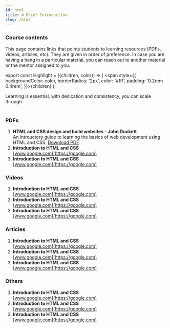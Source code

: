 ```yaml
---
id: html
title: A Brief Introduction.
slug: /html
---
```


### Course contents

This page contains links that points students to learning resources (PDFs, videos, articles, etc). They are given in order of preference. In case you are having a hang in a particular material, you can reach out to another material or the mentor assigned to you.

export const Highlight = ({children, color}) => ( <span style={{
      backgroundColor: color,
      borderRadius: '2px',
      color: '#fff',
      padding: '0.2rem 0.4rem',
    }}>{children}</span> );

<Highlight color="#25c2a0">Learning is essential, with dedication and consistency, you can scale through</Highlight>
<br /><br />

### PDFs

1. **HTML and CSS design and build websites - John Duckett** <br />
   An introuctory guide to learning the basics of web development using HTML and CSS. [Download PDF](https://drive.google.com/file/d/1g9lOgcfrv_TaWUl0-b1yqpcF6Vl8g31x/view?usp=sharing)
2. **Introduction to HTML and CSS** <br />
   [www.google.com](https://google.com)
3. **Introduction to HTML and CSS** <br />
   [www.google.com](https://google.com)

### Videos

1. **Introduction to HTML and CSS** <br />
   [www.google.com](https://google.com)
2. **Introduction to HTML and CSS** <br />
   [www.google.com](https://google.com)
3. **Introduction to HTML and CSS** <br />
   [www.google.com](https://google.com)

### Articles

1. **Introduction to HTML and CSS** <br />
   [www.google.com](https://google.com)
2. **Introduction to HTML and CSS** <br />
   [www.google.com](https://google.com)
3. **Introduction to HTML and CSS** <br />
   [www.google.com](https://google.com)

### Others

1. **Introduction to HTML and CSS** <br />
   [www.google.com](https://google.com)
2. **Introduction to HTML and CSS** <br />
   [www.google.com](https://google.com)
3. **Introduction to HTML and CSS** <br />
   [www.google.com](https://google.com)
